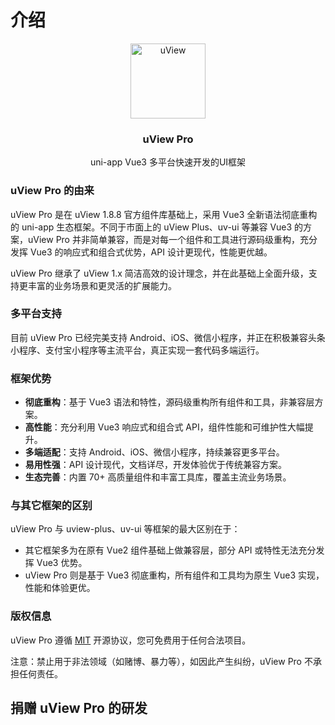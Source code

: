 # 介绍

<demo-model url="/"></demo-model>

<div align="center">
	<img width="120px" height="120px" src="https://ik.imagekit.io/anyup/uview-pro/common/logo.png" alt="uView" />
	<h3>uView Pro</h3>
	<p>uni-app Vue3 多平台快速开发的UI框架</p>
</div>

### uView Pro 的由来

uView Pro 是在 uView 1.8.8 官方组件库基础上，采用 Vue3 全新语法彻底重构的 uni-app 生态框架。不同于市面上的 uView Plus、uv-ui 等兼容 Vue3 的方案，uView Pro 并非简单兼容，而是对每一个组件和工具进行源码级重构，充分发挥 Vue3 的响应式和组合式优势，API 设计更现代，性能更优越。

uView Pro 继承了 uView 1.x 简洁高效的设计理念，并在此基础上全面升级，支持更丰富的业务场景和更灵活的扩展能力。

### 多平台支持

目前 uView Pro 已经完美支持 Android、iOS、微信小程序，并正在积极兼容头条小程序、支付宝小程序等主流平台，真正实现一套代码多端运行。

### 框架优势

- **彻底重构**：基于 Vue3 语法和特性，源码级重构所有组件和工具，非兼容层方案。
- **高性能**：充分利用 Vue3 响应式和组合式 API，组件性能和可维护性大幅提升。
- **多端适配**：支持 Android、iOS、微信小程序，持续兼容更多平台。
- **易用性强**：API 设计现代，文档详尽，开发体验优于传统兼容方案。
- **生态完善**：内置 70+ 高质量组件和丰富工具库，覆盖主流业务场景。

### 与其它框架的区别

uView Pro 与 uview-plus、uv-ui 等框架的最大区别在于：
- 其它框架多为在原有 Vue2 组件基础上做兼容层，部分 API 或特性无法充分发挥 Vue3 优势。
- uView Pro 则是基于 Vue3 彻底重构，所有组件和工具均为原生 Vue3 实现，性能和体验更优。

### 版权信息

uView Pro 遵循 [MIT](https://baike.baidu.com/item/MIT/10772952) 开源协议，您可免费用于任何合法项目。

注意：禁止用于非法领域（如赌博、暴力等），如因此产生纠纷，uView Pro 不承担任何责任。

## 捐赠 uView Pro 的研发

<donation></donation>

